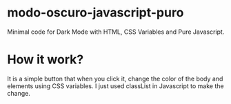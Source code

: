 # modo-oscuro-javascript-puro
 Minimal code for Dark Mode with HTML, CSS Variables and Pure Javascript.

# How it work?
It is a simple button that when you click it, change the color of the body and elements using CSS variables. I just used classList in Javascript to make the change.
